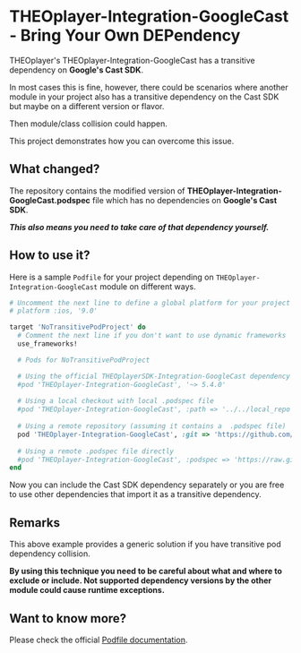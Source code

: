 # THEOplayer-Integration-GoogleCast - Bring Your Own DEPendency

THEOplayer's THEOplayer-Integration-GoogleCast has a transitive dependency on **Google's Cast SDK**.

In most cases this is fine, however, there could be scenarios where another module in your project also has a transitive dependency on the Cast SDK but maybe on a different version or flavor.

Then module/class collision could happen.

This project demonstrates how you can overcome this issue.

## What changed?

The repository contains the modified version of **THEOplayer-Integration-GoogleCast.podspec** file which has no dependencies on **Google's Cast SDK**.

_**This also means you need to take care of that dependency yourself.**_

## How to use it?
Here is a sample `Podfile` for your project depending on `THEOplayer-Integration-GoogleCast` module on different ways.

```ruby
# Uncomment the next line to define a global platform for your project
# platform :ios, '9.0'

target 'NoTransitivePodProject' do
  # Comment the next line if you don't want to use dynamic frameworks
  use_frameworks!

  # Pods for NoTransitivePodProject

  # Using the official THEOplayerSDK-Integration-GoogleCast dependency
  #pod 'THEOplayer-Integration-GoogleCast', '~> 5.4.0'
  
  # Using a local checkout with local .podspec file
  #pod 'THEOplayer-Integration-GoogleCast', :path => '../../local_repo'
  
  # Using a remote repository (assuming it contains a  .podspec file)
  pod 'THEOplayer-Integration-GoogleCast', :git => 'https://github.com/Danesz/THEOplayer-Integration-GoogleCast-BYODEP.git'
  
  # Using a remote .podspec file directly
  #pod 'THEOplayer-Integration-GoogleCast', :podspec => 'https://raw.githubusercontent.com/Danesz/THEOplayer-Integration-GoogleCast-BYODEP/main/THEOplayer-Integration-GoogleCast.podspec'
end

```
Now you can include the Cast SDK dependency separately or you are free to use other dependencies that import it as a transitive dependency.

## Remarks
This above example provides a generic solution if you have transitive pod dependency collision.

**By using this technique you need to be careful about what and where to exclude or include. Not supported dependency versions by the other module could cause runtime exceptions.**

## Want to know more?
Please check the official [Podfile documentation](https://guides.cocoapods.org/using/the-podfile.html).